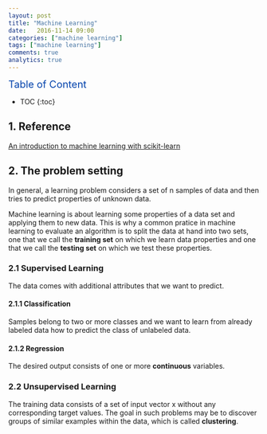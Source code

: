 ```yaml
---
layout: post
title: "Machine Learning"
date:   2016-11-14 09:00
categories: ["machine learning"]
tags: ["machine learning"]
comments: true
analytics: true
---
```


<span/>

<span style="color: #0645ad; font-size:20px">Table of Content<span/>

  * TOC
  {:toc}

## 1. Reference

[An introduction to machine learning with scikit-learn](http://scikit-learn.org/stable/tutorial/basic/tutorial.html#introduction)


## 2. The problem setting

In general, a learning problem considers a set of n samples of data and then
tries to predict properties of unknown data.

Machine learning is about learning some properties of a data set and applying
them to new data. This is why a common pratice in machine learning to evaluate
an algorithm is to split the data at hand into two sets, one that we call the
**training set** on which we learn data properties and one that we call the
**testing set** on which we test these properties.

### 2.1 Supervised Learning

The data comes with additional attributes that we want to predict.

#### 2.1.1 Classification

Samples belong to two or more classes and we want to learn from already labeled
data how to predict the class of unlabeled data.

#### 2.1.2 Regression

The desired output consists of one or more **continuous** variables.

### 2.2 Unsupervised Learning

The training data consists of a set of input vector x without any corresponding
target values. The goal in such problems may be to discover groups of similar
examples within the data, which is called **clustering**.

